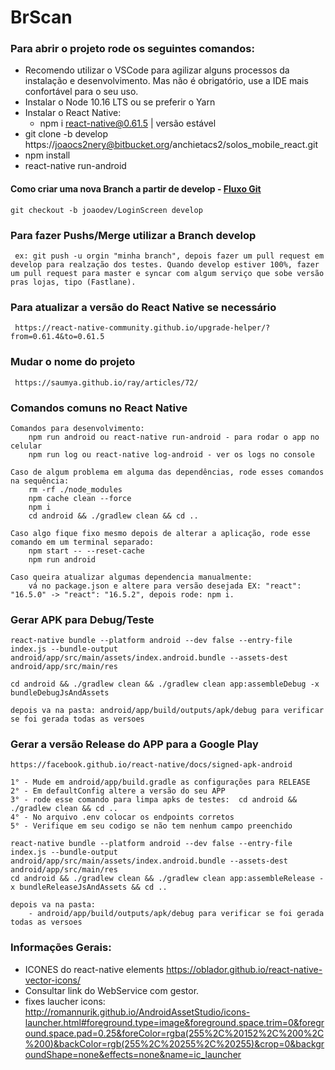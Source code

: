 # BrScan
### Para abrir o projeto rode os seguintes comandos:

* Recomendo utilizar o VSCode para agilizar alguns processos da instalação e desenvolvimento. Mas não é obrigatório, use a IDE mais confortável para o seu uso.
* Instalar o Node 10.16 LTS ou se preferir o Yarn
* Instalar o React Native: 
  * npm i react-native@0.61.5 | versão estável
* git clone -b develop https://joaocs2nery@bitbucket.org/anchietacs2/solos_mobile_react.git
* npm install
* react-native run-android

#### Como criar uma nova Branch a partir de develop - [Fluxo Git](https://blog.ateliedocodigo.com.br/fluxo-de-versionamento-de-software-com-git-flow-b9f5195c679e)
    git checkout -b joaodev/LoginScreen develop

### Para fazer Pushs/Merge utilizar a Branch develop
     ex: git push -u orgin "minha branch", depois fazer um pull request em develop para realzação dos testes. Quando develop estiver 100%, fazer um pull request para master e syncar com algum serviço que sobe versão pras lojas, tipo (Fastlane).

### Para atualizar a versão do React Native se necessário
     https://react-native-community.github.io/upgrade-helper/?from=0.61.4&to=0.61.5
### Mudar o nome do projeto
     https://saumya.github.io/ray/articles/72/

### Comandos comuns no React Native
    Comandos para desenvolvimento:
        npm run android ou react-native run-android - para rodar o app no celular
        npm run log ou react-native log-android - ver os logs no console
    
    Caso de algum problema em alguma das dependências, rode esses comandos na sequência:
        rm -rf ./node_modules
        npm cache clean --force
        npm i
        cd android && ./gradlew clean && cd ..
    
    Caso algo fique fixo mesmo depois de alterar a aplicação, rode esse comando em um terminal separado:
        npm start -- --reset-cache
        npm run android

    Caso queira atualizar algumas dependencia manualmente:
        vá no package.json e altere para versão desejada EX: "react": "16.5.0" -> "react": "16.5.2", depois rode: npm i.

### Gerar APK para Debug/Teste

    react-native bundle --platform android --dev false --entry-file index.js --bundle-output android/app/src/main/assets/index.android.bundle --assets-dest android/app/src/main/res

    cd android && ./gradlew clean && ./gradlew clean app:assembleDebug -x bundleDebugJsAndAssets
    
    depois va na pasta: android/app/build/outputs/apk/debug para verificar se foi gerada todas as versoes

### Gerar a versão Release do APP para a Google Play
    https://facebook.github.io/react-native/docs/signed-apk-android

    1° - Mude em android/app/build.gradle as configurações para RELEASE
    2° - Em defaultConfig altere a versão do seu APP
    3° - rode esse comando para limpa apks de testes:  cd android && ./gradlew clean && cd ..
    4° - No arquivo .env colocar os endpoints corretos
    5° - Verifique em seu codigo se não tem nenhum campo preenchido

    react-native bundle --platform android --dev false --entry-file index.js --bundle-output android/app/src/main/assets/index.android.bundle --assets-dest android/app/src/main/res
    cd android && ./gradlew clean && ./gradlew clean app:assembleRelease -x bundleReleaseJsAndAssets && cd ..
    
    depois va na pasta: 
        - android/app/build/outputs/apk/debug para verificar se foi gerada todas as versoes    

### Informações Gerais:
* ICONES do react-native elements https://oblador.github.io/react-native-vector-icons/
* Consultar link do WebService com gestor.
* fixes laucher icons: http://romannurik.github.io/AndroidAssetStudio/icons-launcher.html#foreground.type=image&foreground.space.trim=0&foreground.space.pad=0.25&foreColor=rgba(255%2C%20152%2C%200%2C%200)&backColor=rgb(255%2C%20255%2C%20255)&crop=0&backgroundShape=none&effects=none&name=ic_launcher